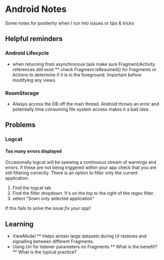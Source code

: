 # Android Notes
Some notes for positerity when I run into issues or tips & tricks

## Helpful reminders

### Android Lifecycle
* when returning from asynchronous task make sure Fragment/Activity references still exist
** check Fragment.isResumed() for Fragments or Actions to determine if it is in the foreground. Important before modifying any views.

### RoomStorage
* Always access the DB off the main thread. Android throws an error and potentially time consuming file system access makes it a bad idea.

## Problems

### Logcat

#### Too many errors displayed
Occasionally logcat will be spewing a continuous stream of warnings and errors. If these are not being triggered within your app check that you are still filtering correctly. There is an option to filter only the current application.
1. Find the logcat tab
1. Find the filter dropdown. It's on the top to the right of the regex filter. 
1. select "Sown only selected application"

If this fails to solve the issue *fix your app!*

## Learning

* ViewModel
** Helps aintain large datasets during UI restores and signalling between different Fragments.
* Using Uri for listener parameters on Fragments
** What is the benefit?
** What is the typical practice?
